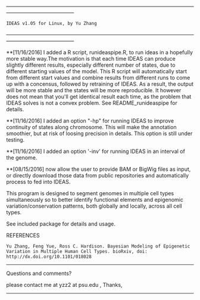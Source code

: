 —————————————————————————————————————————————————

	IDEAS v1.05 for Linux, by Yu Zhang	
—————————————————————————————————————————————————

**[11/16/2016]
I added a R script, runideaspipe.R, to run ideas in a hopefully more stable way.The motivation is that each time IDEAS can produce slightly different results, especially different number of states, due to different starting values of the model. This R script will automatically start from different start values and combine results from different runs to come up with a concensus, followed by retraining of IDEAS. As a result, the output will be more stable and the states will be more reproducible. It however does not mean that you'll get identical result each time, as the problem that IDEAS solves is not a convex problem. See README_runideaspipe for details.

**[11/16/2016]
I added an option "-hp" for running IDEAS to improve continuity of states along chromosome. This will make the annotation smoothier, but at risk of loosing precision in details. This option is still under testing.

**[11/16/2016]
I added an option '-inv' for running IDEAS in an interval of the genome.

**[08/15/2016] now allow the user to provide BAM or BigWig files as input, or directly download those data from public repositories and automatically process to fed into IDEAS.  

This program is designed to segment genomes in multiple cell types simultaneously so to better identify functional elements and epigenomic variation/conservation patterns, both globally and locally, across all cell types.

See included package for details and usage.

REFERENCES

	Yu Zhang, Feng Yue, Ross C. Hardison. Bayesian Modeling of Epigenetic Variation in Multiple Human Cell Types. bioRxiv, doi: http://dx.doi.org/10.1101/018028

__________________________________________________________
Questions and comments?

please contact me at yzz2 at psu.edu , Thanks,
__________________________________________________________



